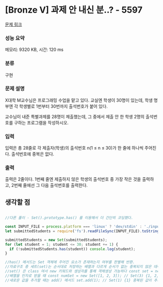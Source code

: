 # [Bronze V] 과제 안 내신 분..? - 5597 

[문제 링크](https://www.acmicpc.net/problem/5597) 

### 성능 요약

메모리: 9320 KB, 시간: 120 ms

### 분류

구현

### 문제 설명

<p>X대학 M교수님은 프로그래밍 수업을 맡고 있다. 교실엔 학생이 30명이 있는데, 학생 명부엔 각 학생별로 1번부터 30번까지 출석번호가 붙어 있다.</p>

<p>교수님이 내준 특별과제를 28명이 제출했는데, 그 중에서 제출 안 한 학생 2명의 출석번호를 구하는 프로그램을 작성하시오.</p>

### 입력 

 <p>입력은 총 28줄로 각 제출자(학생)의 출석번호 n(1 ≤ n ≤ 30)가 한 줄에 하나씩 주어진다. 출석번호에 중복은 없다.</p>

### 출력 

 <p>출력은 2줄이다. 1번째 줄엔 제출하지 않은 학생의 출석번호 중 가장 작은 것을 출력하고, 2번째 줄에선 그 다음 출석번호를 출력한다.</p>

## 생각할 점
```javascript

//다른 풀이 - Set().prototype.has() 를 이용해서 더 간단히 코딩했다.

const INPUT_FILE = process.platform === 'linux' ? 'dev/stdin' : './input.txt';
let submittedStudents = require('fs').readFileSync(INPUT_FILE).toString().trim().split('\n').map(Number);

submittedStudents = new Set(submittedStudents); 
for (let student = 1; student <= 30; student += 1) {
  if (!submittedStudents.has(student)) console.log(student);
}

//has() 메서드는 Set 객체에 주어진 요소가 존재하는지 여부를 판별해 반환.
//자료구조 중 세트(set)는 순서대로 저장하는 배열과 다르게 순서가 없는 중복되지 않은 데이터의 집합이다. 그래서 인덱스로 접근 불가능.
//set() 은 class 여서 new 키워드와 생성자를 통해 객체생성 가능하다 const set = new Set();
//배열을 인자로 받을 때 const numSet = new Set([1, 2, 3]); // Set(3) {1, 2, 3}
//새로운 값을 추가할 때는 add() 메서드 set.add(1); // Set(1) {1} 중복된 값이 추가되지 않으며 유일한 값만 저장됨

```
